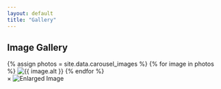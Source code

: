 ```yaml
---
layout: default
title: "Gallery"
---
```


<section class="gallery">
  <h2>Image Gallery</h2>
  <div class="gallery-grid">
    {% assign photos = site.data.carousel_images %}
    {% for image in photos %}
      <img src="{{ image.url }}" alt="{{ image.alt }}" class="gallery-img">
    {% endfor %}
  </div>

  <!-- Lightbox -->
  <div id="lightbox" class="lightbox">
    <span class="close-btn">&times;</span>
    <img id="lightbox-img" src="" alt="Enlarged Image">
  </div>
</section>

<script>
  const galleryImages = document.querySelectorAll('.gallery-img');
  const lightbox = document.getElementById('lightbox');
  const lightboxImg = document.getElementById('lightbox-img');
  const closeBtn = document.querySelector('.close-btn');

  galleryImages.forEach(img => {
    img.addEventListener('click', () => {
      lightbox.style.display = 'flex';
      lightboxImg.src = img.src;
    });
  });

  closeBtn.addEventListener('click', () => {
    lightbox.style.display = 'none';
  });

  lightbox.addEventListener('click', (e) => {
    if (e.target === lightbox) {
      lightbox.style.display = 'none';
    }
  });
</script>
